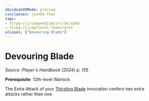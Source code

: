 ```yaml
---
obsidianUIMode: preview
cssclasses: json5e-feat
tags:
- ttrpg-cli/compendium/src/5e/xphb
- ttrpg-cli/optional-feature/ei
aliases: ["Devouring Blade"]
---
```

# Devouring Blade
*Source: Player's Handbook (2024) p. 155*  

**Prerequisite**: 12th-level Warlock

The Extra Attack of your [Thirsting Blade](thirsting-blade-xphb.md) invocation confers two extra attacks rather than one.